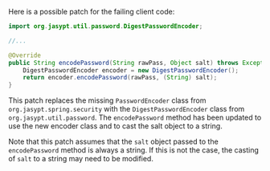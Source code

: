 Here is a possible patch for the failing client code:
```java
import org.jasypt.util.password.DigestPasswordEncoder;

//...

@Override
public String encodePassword(String rawPass, Object salt) throws Exception {
    DigestPasswordEncoder encoder = new DigestPasswordEncoder();
    return encoder.encodePassword(rawPass, (String) salt);
}
```
This patch replaces the missing `PasswordEncoder` class from `org.jasypt.spring.security` with the `DigestPasswordEncoder` class from `org.jasypt.util.password`. The `encodePassword` method has been updated to use the new encoder class and to cast the salt object to a string.

Note that this patch assumes that the `salt` object passed to the `encodePassword` method is always a string. If this is not the case, the casting of `salt` to a string may need to be modified.